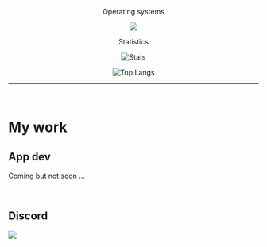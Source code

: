 <div align="center">
  
Operating systems
  
![](https://img.shields.io/badge/windows-%230078D6.svg?&style=for-the-badge&logo=windows&logoColor=white)
  

Statistics
  
![Stats](https://github-readme-stats.vercel.app/api?username=xRisker&include_all_commits=true&count_private=true&hide_rank&show_icons=true&theme=prussian&locale=en)

![Top Langs](https://github-readme-stats.vercel.app/api/top-langs/?username=xRisker&theme=prussian&langs_count=10&layout=compact&locale=en)

</div>

---

<br>

# My work

## App dev

Coming but not soon ...

<br>

## Discord

[![](https://dcbadge.vercel.app/api/server/nzTMR2XSJ9?style=flat)](https://discord.gg/nzTMR2XSJ9)
